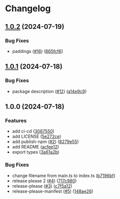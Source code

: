 # Changelog

## [1.0.2](https://github.com/kanejun-x/Vue-Bubble-UI/compare/vue-bubble-ui-v1.0.1...vue-bubble-ui-v1.0.2) (2024-07-19)


### Bug Fixes

* paddings ([#16](https://github.com/kanejun-x/Vue-Bubble-UI/issues/16)) ([865fcf6](https://github.com/kanejun-x/Vue-Bubble-UI/commit/865fcf6692eda3b3bfd68aa22b3e2c6f7596e20b))

## [1.0.1](https://github.com/kanejun-x/Vue-Bubble-UI/compare/vue-bubble-ui-v1.0.0...vue-bubble-ui-v1.0.1) (2024-07-18)


### Bug Fixes

* package description ([#12](https://github.com/kanejun-x/Vue-Bubble-UI/issues/12)) ([a14e9c9](https://github.com/kanejun-x/Vue-Bubble-UI/commit/a14e9c9feed53cc56f3a970c850eee6874261a21))

## 1.0.0 (2024-07-18)


### Features

* add ci-cd ([3087550](https://github.com/kanejun-x/Vue-Bubble-UI/commit/308755066f12e115e350b5a275c4e6c7f2e06df4))
* add LICENSE ([5e272ce](https://github.com/kanejun-x/Vue-Bubble-UI/commit/5e272ce203119197ee71c73edcd4caca6843e26f))
* add publish-npm ([#2](https://github.com/kanejun-x/Vue-Bubble-UI/issues/2)) ([8279e55](https://github.com/kanejun-x/Vue-Bubble-UI/commit/8279e55674d6bc40f3ddbcc1edf5ded67edf5ad3))
* add README ([acfee12](https://github.com/kanejun-x/Vue-Bubble-UI/commit/acfee12bef96d0a2d95001f426394c037a2693a7))
* export types ([3a61a2b](https://github.com/kanejun-x/Vue-Bubble-UI/commit/3a61a2be25af60873337c0b621bf2ac2733ae2b7))


### Bug Fixes

* change filename from main.ts to index.ts ([b7196bf](https://github.com/kanejun-x/Vue-Bubble-UI/commit/b7196bf99d226c07c68f4da2700cafaccc20f005))
* release please 2 ([#4](https://github.com/kanejun-x/Vue-Bubble-UI/issues/4)) ([717c980](https://github.com/kanejun-x/Vue-Bubble-UI/commit/717c980e4f6562146e1a7d5f7fdd0061ebbfa431))
* release-please ([#3](https://github.com/kanejun-x/Vue-Bubble-UI/issues/3)) ([c7f5a12](https://github.com/kanejun-x/Vue-Bubble-UI/commit/c7f5a12a36a72cb7facba1b8d512e2b859a53c39))
* release-please-manifest ([#5](https://github.com/kanejun-x/Vue-Bubble-UI/issues/5)) ([148ae26](https://github.com/kanejun-x/Vue-Bubble-UI/commit/148ae268e825b6812adda8e6ba998010a061872c))
